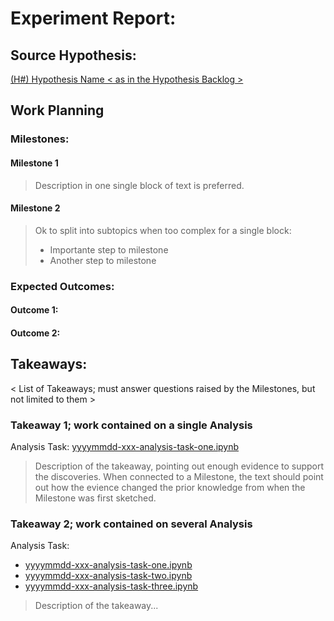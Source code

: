 # Experiment Report:

## Source Hypothesis: 
[(H#) Hypothesis Name < as in the Hypothesis Backlog >](../readme.md#)

## Work Planning
### Milestones:
#### Milestone 1
> Description in one single block of text is preferred.
#### Milestone 2
> Ok to split into subtopics when too complex for a single block:
>  - Importante step to milestone
>  - Another step to milestone
### Expected Outcomes:
#### Outcome 1:
> 
#### Outcome 2:
> 
  

## Takeaways:
 < List of Takeaways; must answer questions raised by the Milestones, but not limited to them  >
### Takeaway 1; work contained on a single Analysis
Analysis Task: [yyyymmdd-xxx-analysis-task-one.ipynb](./yyyymmdd-xxx-analysis-task-one.ipynb)
> Description of the takeaway, pointing out enough evidence to support the discoveries. When connected to a Milestone, the text should point out how the evience changed the prior knowledge from when the Milestone was first sketched.
### Takeaway 2; work contained on several Analysis
Analysis Task:  
- [yyyymmdd-xxx-analysis-task-one.ipynb](./yyyymmdd-xxx-analysis-task-one.ipynb)
- [yyyymmdd-xxx-analysis-task-two.ipynb](./yyyymmdd-xxx-analysis-task-two.ipynb)
- [yyyymmdd-xxx-analysis-task-three.ipynb](./yyyymmdd-xxx-analysis-task-three.ipynb)
> Description of the takeaway...
